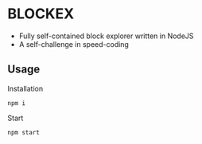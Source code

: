 # BLOCKEX
* Fully self-contained block explorer written in NodeJS
* A self-challenge in speed-coding

## Usage

Installation
```
npm i
```

Start
```
npm start
```
